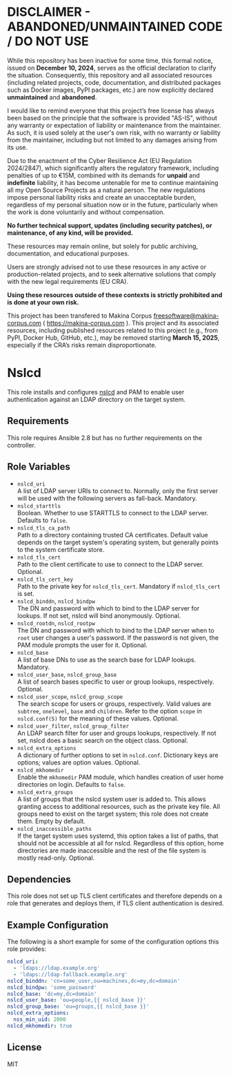 
DISCLAIMER - ABANDONED/UNMAINTAINED CODE / DO NOT USE
=======================================================
While this repository has been inactive for some time, this formal notice, issued on **December 10, 2024**, serves as the official declaration to clarify the situation. Consequently, this repository and all associated resources (including related projects, code, documentation, and distributed packages such as Docker images, PyPI packages, etc.) are now explicitly declared **unmaintained** and **abandoned**.

I would like to remind everyone that this project’s free license has always been based on the principle that the software is provided "AS-IS", without any warranty or expectation of liability or maintenance from the maintainer.
As such, it is used solely at the user's own risk, with no warranty or liability from the maintainer, including but not limited to any damages arising from its use.

Due to the enactment of the Cyber Resilience Act (EU Regulation 2024/2847), which significantly alters the regulatory framework, including penalties of up to €15M, combined with its demands for **unpaid** and **indefinite** liability, it has become untenable for me to continue maintaining all my Open Source Projects as a natural person.
The new regulations impose personal liability risks and create an unacceptable burden, regardless of my personal situation now or in the future, particularly when the work is done voluntarily and without compensation.

**No further technical support, updates (including security patches), or maintenance, of any kind, will be provided.**

These resources may remain online, but solely for public archiving, documentation, and educational purposes.

Users are strongly advised not to use these resources in any active or production-related projects, and to seek alternative solutions that comply with the new legal requirements (EU CRA).

**Using these resources outside of these contexts is strictly prohibited and is done at your own risk.**

This project has been transfered to Makina Corpus <freesoftware@makina-corpus.com> ( https://makina-corpus.com ). This project and its associated resources, including published resources related to this project (e.g., from PyPI, Docker Hub, GitHub, etc.), may be removed starting **March 15, 2025**, especially if the CRA’s risks remain disproportionate.

Nslcd
=====

This role installs and configures [nslcd](https://arthurdejong.org/nss-pam-ldapd/) and PAM to enable user authentication against an LDAP directory on the target system.

Requirements
------------

This role requires Ansible 2.8 but has no further requirements on the controller.

Role Variables
--------------

* `nslcd_uri`  
  A list of LDAP server URIs to connect to.
  Normally, only the first server will be used with the following servers as fall-back.
  Mandatory.
* `nslcd_starttls`  
  Boolean.
  Whether to use STARTTLS to connect to the LDAP server.
  Defaults to `false`.
* `nslcd_tls_ca_path`  
  Path to a directory containing trusted CA certificates.
  Default value depends on the target system's operating system, but generally points to the system certificate store.
* `nslcd_tls_cert`  
  Path to the client certificate to use to connect to the LDAP server.
  Optional.
* `nslcd_tls_cert_key`  
  Path to the private key for `nslcd_tls_cert`.
  Mandatory if `nslcd_tls_cert` is set.
* `nslcd_binddn`, `nslcd_bindpw`  
  The DN and password with which to bind to the LDAP server for lookups.
  If not set, nslcd will bind anonymously.
  Optional.
* `nslcd_rootdn`, `nslcd_rootpw`  
  The DN and password with which to bind to the LDAP server when to `root` user changes a user's password.
  If the password is not given, the PAM module prompts the user for it.
  Optional.
* `nslcd_base`  
  A list of base DNs to use as the search base for LDAP lookups.
  Mandatory.
* `nslcd_user_base`, `nslcd_group_base`  
  A list of search bases specific to user or group lookups, respectively.
  Optional.
* `nslcd_user_scope`, `nslcd_group_scope`  
  The search scope for users or groups, respectively.
  Valid values are `subtree`, `onelevel`, `base` and `children`.
  Refer to the option `scope` in `nslcd.conf(5)` for the meaning of these values.
  Optional.
* `nslcd_user_filter`, `nslcd_group_filter`  
  An LDAP search filter for user and groups lookups, respectively.
  If not set, nslcd does a basic search on the object class.
  Optional.
* `nslcd_extra_options`  
  A dictionary of further options to set in `nslcd.conf`.
  Dictionary keys are options; values are option values.
  Optional.
* `nslcd_mkhomedir`  
  Enable the `mkhomedir` PAM module, which handles creation of user home directories on login.
  Defaults to `false`.
* `nslcd_extra_groups`  
  A list of groups that the nslcd system user is added to.
  This allows granting access to additional resources, such as the private key file.
  All groups need to exist on the target system; this role does not create them.
  Empty by default.
* `nslcd_inaccessible_paths`  
  If the target system uses systemd, this option takes a list of paths, that should not be accessible at all for nslcd.
  Regardless of this option, home directories are made inaccessible and the rest of the file system is mostly read-only.
  Optional.

Dependencies
------------

This role does not set up TLS client certificates and therefore depends on a role that generates and deploys them, if TLS client authentication is desired.

Example Configuration
---------------------

The following is a short example for some of the configuration options this role provides:

```yaml
nslcd_uri:
  - 'ldaps://ldap.example.org'
  - 'ldaps://ldap-fallback.example.org'
nslcd_binddn: 'cn=some_user,ou=machines,dc=my,dc=domain'
nslcd_bindpw: 'some_password'
nslcd_base: 'dc=my,dc=domain'
nslcd_user_base: 'ou=people,{{ nslcd_base }}'
nslcd_group_base: 'ou=groups,{{ nslcd_base }}'
nslcd_extra_options:
  nss_min_uid: 2000
nslcd_mkhomedir: true
```

License
-------

MIT
